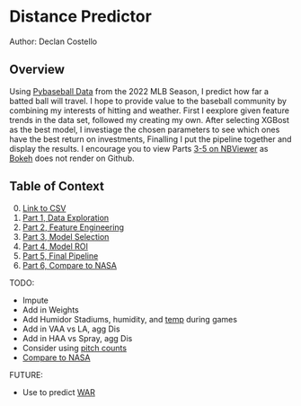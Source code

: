 # **Distance Predictor**
Author: Declan Costello

## **Overview**

Using [Pybaseball Data](https://github.com/jldbc/pybaseball) from the 2022 MLB Season, I predict how far a batted ball will travel. I hope to provide value to the baseball community by combining my interests of hitting and weather. First I eexplore given feature trends in the data set, followed my creating my own. After selecting XGBost as the best model, I investiage the chosen parameters to see which ones have the best return on investments, Finalling I put the pipeline together and display the results. I encourage you to view Parts [3-5 on NBViewer](https://nbviewer.org/github/dec1costello/Baseball/tree/main/Hitting/) as [Bokeh](http://bokeh.org/) does not render on Github.

## **Table of Context**

0. [Link to CSV]()
1. [Part 1, Data Exploration](https://nbviewer.org/github/dec1costello/Baseball/blob/main/Hitting/Distance-Predictor-Part-1.ipynb)
2. [Part 2, Feature Engineering](https://nbviewer.org/github/dec1costello/Baseball/blob/main/Hitting/Distance-Predictor-Part-2.ipynb)
3. [Part 3, Model Selection](https://nbviewer.org/github/dec1costello/Baseball/blob/main/Hitting/Distance-Predictor-Part-3.ipynb)
4. [Part 4, Model ROI](https://nbviewer.org/github/dec1costello/Baseball/blob/main/Hitting/Distance-Predictor-Part-4.ipynb)
5. [Part 5, Final Pipeline](https://nbviewer.org/github/dec1costello/Baseball/blob/main/Hitting/Distance-Predictor-Part-5.ipynb)
6. [Part 6, Compare to NASA](https://www1.grc.nasa.gov/beginners-guide-to-aeronautics/whit/#play-ball)

TODO:

- Impute
- Add in Weights
- Add Humidor Stadiums, humidity, and [temp](http://baseball.physics.illinois.edu/HRProbTemp.pdf) during games
- Add in VAA vs LA, agg Dis
- Add in HAA vs Spray, agg Dis
- Consider using [pitch counts](https://blogs.fangraphs.com/hitters-are-losing-more-long-plate-appearances/)
- [Compare to NASA](https://www1.grc.nasa.gov/beginners-guide-to-aeronautics/whit/#play-ball)

FUTURE:

- Use to predict [WAR](https://blogs.fangraphs.com/an-iota-of-xwoba-does-overperformance-improve-confidence/)
